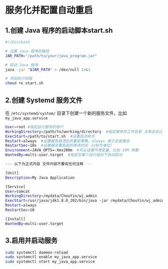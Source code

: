 # 服务化并配置自动重启

## 1.创建 Java 程序的启动脚本start.sh

```bash
#!/bin/bash

# 设置 Java 程序的路径
JAR_PATH="/path/to/your/java_program.jar"

# 启动 Java 程序
java -jar "$JAR_PATH" > /dev/null 2>&1

# 添加执行权限
chmod +x start.sh
```

## 2.**创建 Systemd 服务文件**

在 `/etc/systemd/system/` 目录下创建一个新的服务文件，比如 `my_java_app.service`

```bash
User=root #指定运行服务的用户
WorkingDirectory=/path/to/working/directory  #指定服务的工作目录 注意这会让程序的根目录变为该路径
ExecStart=/path/to/start.sh  #设置启动命令
Restart=always  #设置服务崩溃后的重启策略，always 表示总是重启
RestartSec=10s  #设置服务重启前的等待时间（以秒为单位）
Environment=JAVA_OPTS=-Xmx200m  #可以设置环境变量，比如 JVM 参数
WantedBy=multi-user.target  #指定在哪个运行级别下自动启动

--- 以下为正式内容 文件内部不要有任何注释 ---

[Unit]
Description=My Java Application

[Service]
User=tomcat
WorkingDirectory=/mydata/ChouYin/wj_admin
ExecStart=/usr/java/jdk1.8.0_202/bin/java -jar /mydata/ChouYin/wj_admin/xxl-job-admin-2.4.0.jar
Restart=always
RestartSec=10

[Install]
WantedBy=multi-user.target
```

## 3.**启用并启动服务**

```bash
sudo systemctl daemon-reload
sudo systemctl enable my_java_app.service
sudo systemctl start my_java_app.service
```